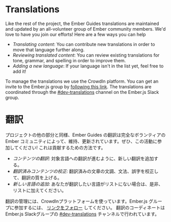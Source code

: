 # Translations

Like the rest of the project, the Ember Guides translations are maintained and updated by an all-volunteer group of Ember community members. We'd love to have you join our efforts! Here are a few ways you can help

* _Translating content_: You can contribute new translations in order to move that language further along.
* _Reviewing translated content_: You can review existing translations for tone, grammar, and spelling in order to improve them.
* _Adding a new language_: If your language isn't in the list yet, feel free to add it!

To manage the translations we use the CrowdIn platform. You can get an invite to the Ember.js group by [following this link](https://crowdin.com/project/emberjs/invite/public?show_welcome&d=ac4a8bf969cffa45999ad17e8c9868c8469465).
The translations are coordinated through the [#dev-translations](https://embercommunity.slack.com/messages/dev-translations/) channel on the Ember.js Slack group.


# 翻訳

プロジェクトの他の部分と同様、Ember Guides の翻訳は完全なボランティアの Ember コミュニティによって、維持、更新されています。ぜひ、この活動に参加してください! これは貢献するための方法です。

* _コンテンツの翻訳_: 対象言語への翻訳が進むように、新しい翻訳を追加する。
* _翻訳済みコンテンツの校正_: 翻訳済みの文章の文調、文法、誤字を校正して、翻訳の質を上げる。
* _新しい言語の追加_: あなたが翻訳したい言語がリストにない場合は、是非、リストに加えてください。

翻訳の管理には、CrowdInプラットフォームを使っています。Ember.js グループに参加するには、 [リンクをフォロー](https://crowdin.com/project/emberjs/invite/public?show_welcome&d=ac4a8bf969cffa45999ad17e8c9868c8469465) してください。
翻訳のコーディネートはEmber.js Slackグループの [#dev-translations](https://embercommunity.slack.com/messages/dev-translations/) チャンネルで行われています。

